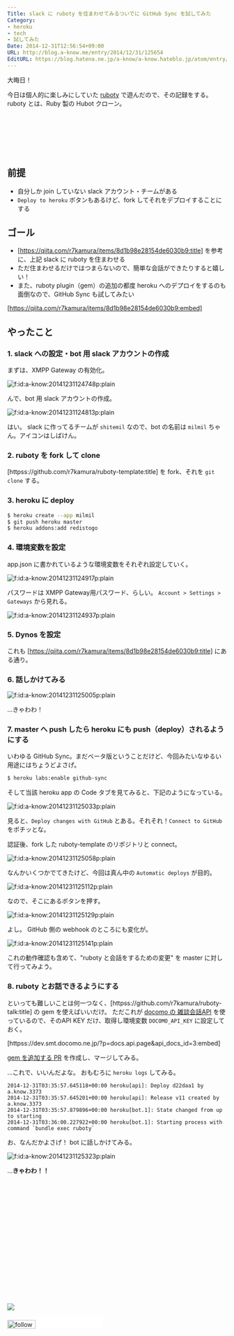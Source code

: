 ```yaml
---
Title: slack に ruboty を住まわせてみるついでに GitHub Sync を試してみた
Category:
- heroku
- tech
- 試してみた
Date: 2014-12-31T12:56:54+09:00
URL: http://blog.a-know.me/entry/2014/12/31/125654
EditURL: https://blog.hatena.ne.jp/a-know/a-know.hateblo.jp/atom/entry/8454420450078538450
---
```


大晦日！

今日は個人的に楽しみにしていた [ruboty](https://github.com/r7kamura/ruboty) で遊んだので、その記録をする。ruboty とは、Ruby 製の Hubot クローン。



<!-- more -->

<script async src="//pagead2.googlesyndication.com/pagead/js/adsbygoogle.js"></script>
<!-- article-top -->
<ins class="adsbygoogle"
     style="display:inline-block;width:728px;height:90px"
     data-ad-client="ca-pub-3463034538369189"
     data-ad-slot="8367620130"></ins>
<script>
(adsbygoogle = window.adsbygoogle || []).push({});
</script>


## 前提
* 自分しか join していない slack アカウント・チームがある
* `Deploy to heroku` ボタンもあるけど、fork してそれをデプロイすることにする

## ゴール
* [https://qiita.com/r7kamura/items/8d1b98e28154de6030b9:title] を参考に、上記 slack に ruboty を住まわせる
* ただ住まわせるだけではつまらないので、簡単な会話ができたりすると嬉しい！
* また、ruboty plugin（gem）の追加の都度 heroku へのデプロイをするのも面倒なので、GitHub Sync も試してみたい



[https://qiita.com/r7kamura/items/8d1b98e28154de6030b9:embed]



<!-- more -->



## やったこと
### 1. slack への設定・bot 用 slack アカウントの作成
まずは、XMPP Gateway の有効化。

<p><span itemscope itemtype="https://schema.org/Photograph"><img src="//cdn-ak.f.st-hatena.com/images/fotolife/a/a-know/20141231/20141231124748.png" alt="f:id:a-know:20141231124748p:plain" title="f:id:a-know:20141231124748p:plain" class="hatena-fotolife" itemprop="image"></span></p>


んで、bot 用 slack アカウントの作成。


<p><span itemscope itemtype="https://schema.org/Photograph"><img src="//cdn-ak.f.st-hatena.com/images/fotolife/a/a-know/20141231/20141231124813.png" alt="f:id:a-know:20141231124813p:plain" title="f:id:a-know:20141231124813p:plain" class="hatena-fotolife" itemprop="image"></span></p>


はい。
slack に作ってるチームが `shitemil` なので、bot の名前は `milmil` ちゃん。アイコンはしばけん。


### 2. ruboty を fork して clone
[httpss://github.com/r7kamura/ruboty-template:title] を fork、それを `git clone` する。

### 3. heroku に deploy
```sh
$ heroku create --app milmil
$ git push heroku master
$ heroku addons:add redistogo
```

### 4. 環境変数を設定
app.json に書かれているような環境変数をそれぞれ設定していく。

<p><span itemscope itemtype="https://schema.org/Photograph"><img src="//cdn-ak.f.st-hatena.com/images/fotolife/a/a-know/20141231/20141231124917.png" alt="f:id:a-know:20141231124917p:plain" title="f:id:a-know:20141231124917p:plain" class="hatena-fotolife" itemprop="image"></span></p>


パスワードは XMPP Gateway用パスワード、らしい。
`Account > Settings > Gateways` から見れる。


<p><span itemscope itemtype="https://schema.org/Photograph"><img src="//cdn-ak.f.st-hatena.com/images/fotolife/a/a-know/20141231/20141231124937.png" alt="f:id:a-know:20141231124937p:plain" title="f:id:a-know:20141231124937p:plain" class="hatena-fotolife" itemprop="image"></span></p>


### 5. Dynos を設定
これも [https://qiita.com/r7kamura/items/8d1b98e28154de6030b9:title] にある通り。

### 6. 話しかけてみる

<p><span itemscope itemtype="https://schema.org/Photograph"><img src="//cdn-ak.f.st-hatena.com/images/fotolife/a/a-know/20141231/20141231125005.png" alt="f:id:a-know:20141231125005p:plain" title="f:id:a-know:20141231125005p:plain" class="hatena-fotolife" itemprop="image"></span></p>


...きゃわわ！


### 7. master へ push したら heroku にも push（deploy）されるようにする
いわゆる GitHub Sync。まだベータ版ということだけど、今回みたいなゆるい用途にはちょうどよさげ。


```sh
$ heroku labs:enable github-sync
```

そして当該 heroku app の Code タブを見てみると、下記のようになっている。


<p><span itemscope itemtype="https://schema.org/Photograph"><img src="//cdn-ak.f.st-hatena.com/images/fotolife/a/a-know/20141231/20141231125033.png" alt="f:id:a-know:20141231125033p:plain" title="f:id:a-know:20141231125033p:plain" class="hatena-fotolife" itemprop="image"></span></p>


見ると、`Deploy changes with GitHub` とある。それそれ！`Connect to GitHub` をポチッとな。

認証後、fork した ruboty-template のリポジトリと connect。

<p><span itemscope itemtype="https://schema.org/Photograph"><img src="//cdn-ak.f.st-hatena.com/images/fotolife/a/a-know/20141231/20141231125058.png" alt="f:id:a-know:20141231125058p:plain" title="f:id:a-know:20141231125058p:plain" class="hatena-fotolife" itemprop="image"></span></p>


なんかいくつかでてきたけど、今回は真ん中の `Automatic deploys` が目的。

<p><span itemscope itemtype="https://schema.org/Photograph"><img src="//cdn-ak.f.st-hatena.com/images/fotolife/a/a-know/20141231/20141231125112.png" alt="f:id:a-know:20141231125112p:plain" title="f:id:a-know:20141231125112p:plain" class="hatena-fotolife" itemprop="image"></span></p>


なので、そこにあるボタンを押す。


<p><span itemscope itemtype="https://schema.org/Photograph"><img src="//cdn-ak.f.st-hatena.com/images/fotolife/a/a-know/20141231/20141231125129.png" alt="f:id:a-know:20141231125129p:plain" title="f:id:a-know:20141231125129p:plain" class="hatena-fotolife" itemprop="image"></span></p>


よし。
GitHub 側の webhook のところにも変化が。

<p><span itemscope itemtype="https://schema.org/Photograph"><img src="//cdn-ak.f.st-hatena.com/images/fotolife/a/a-know/20141231/20141231125141.png" alt="f:id:a-know:20141231125141p:plain" title="f:id:a-know:20141231125141p:plain" class="hatena-fotolife" itemprop="image"></span></p>


これの動作確認も含めて、"ruboty と会話をするための変更" を master に対して行ってみよう。

### 8. ruboty とお話できるようにする
といっても難しいことは何一つなく、[httpss://github.com/r7kamura/ruboty-talk:title] の gem を使えばいいだけ。
ただこれが [docomo の 雑談会話API](https://dev.smt.docomo.ne.jp/?p=docs.api.page&api_docs_id=3) を使っているので、そのAPI KEY だけ、取得し環境変数 `DOCOMO_API_KEY` に設定しておく。


[httpss://dev.smt.docomo.ne.jp/?p=docs.api.page&api_docs_id=3:embed]


[gem を追加する PR](https://github.com/a-know/ruboty-template/pull/1) を作成し、マージしてみる。

...これで、いいんだよな。
おもむろに `heroku logs` してみる。

```
2014-12-31T03:35:57.645118+00:00 heroku[api]: Deploy d22daa1 by a.know.3373
2014-12-31T03:35:57.645201+00:00 heroku[api]: Release v11 created by a.know.3373
2014-12-31T03:35:57.879896+00:00 heroku[bot.1]: State changed from up to starting
2014-12-31T03:36:00.227922+00:00 heroku[bot.1]: Starting process with command `bundle exec ruboty`
```

お、なんだかよさげ！
bot に話しかけてみる。


<p><span itemscope itemtype="https://schema.org/Photograph"><img src="//cdn-ak.f.st-hatena.com/images/fotolife/a/a-know/20141231/20141231125323.png" alt="f:id:a-know:20141231125323p:plain" title="f:id:a-know:20141231125323p:plain" class="hatena-fotolife" itemprop="image"></span></p>


...<b>きゃわわ！！</b>


<div>
<br>
<script async src="//pagead2.googlesyndication.com/pagead/js/adsbygoogle.js"></script>
<!-- article-bottom2 -->
<ins class="adsbygoogle"
     style="display:inline-block;width:300px;height:250px"
     data-ad-client="ca-pub-3463034538369189"
     data-ad-slot="5274552934"></ins>
<script>
(adsbygoogle = window.adsbygoogle || []).push({});
</script>

<a href="http://bit.ly/grass-graph" target='blank' rel="nofollow"><img src="https://cdn-ak.f.st-hatena.com/images/fotolife/a/a-know/20170405/20170405220342.png"></a>
<br>
</div>

<div>
<a href='http://cloud.feedly.com/#subscription%2Ffeed%2Fhttp%3A%2F%2Fblog.a-know.me%2Ffeed'  target='blank'><img id='feedlyFollow' src='//s3.feedly.com/img/follows/feedly-follow-rectangle-volume-small_2x.png' alt='follow us in feedly' width='65' height='20'></a>



<iframe src="//blog.hatena.ne.jp/a-know/a-know.hateblo.jp/subscribe/iframe" allowtransparency="true" frameborder="0" scrolling="no" width="150" height="28"></iframe>
</div>
